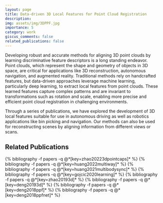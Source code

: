 ```yaml
---
layout: page
title: Data-driven 3D Local Features for Point Cloud Registration
description: 
img: assets/img/3DPPF.jpg
importance: 5
category: work
giscus_comments: false
related_publications: false
---
```


Developing robust and accurate methods for aligning 3D point clouds by learning discriminative feature descriptors is a long standing endeavor. Point clouds, which represent the shape and geometry of objects in 3D space, are critical for applications like 3D reconstruction, autonomous navigation, and augmented reality. Traditional methods rely on handcrafted features, but data-driven approaches leverage machine learning, particularly deep learning, to extract local features from point clouds. These learned features capture complex patterns and are invariant to transformations such as rotation and scale, enabling more precise and efficient point cloud registration in challenging environments.

Through a series of publications, we have explored the development of 3D local features suitable for use in autonomous driving as well as robotics applications like bin picking and navigation. Our methods can also be used for reconstructing scenes by aligning information from different views or scans.

## Related Publications
<div class="publications">
  {% bibliography -f papers -q @*[key=zhao20223dpointcaps]* %}
  {% bibliography -f papers -q @*[key=huang2022multiway]* %}
  {% bibliography -f papers -q @*[key=huang2021multibodysync]* %}
  {% bibliography -f papers -q @*[key=gojcic2020learning]* %}
  {% bibliography -f papers -q @*[key=zhao20193d]* %}
  {% bibliography -f papers -q @*[key=deng20193d]* %}
  {% bibliography -f papers -q @*[key=deng2018ppf]* %}
  {% bibliography -f papers -q @*[key=deng2018ppfnet]* %}
</div>